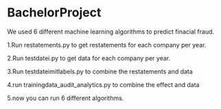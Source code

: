 # BachelorProject

We used 6 different machine learning algorithms to predict finacial fraud.

1.Run restatements.py to get restatements for each company per year.

2.Run testdatei.py to get data for each company per year.

3.Run testdateimitlabels.py to combine the restatements and data

4.run trainingdata_audit_analytics.py to combine the effect and data

5.now you can run 6 different algorithms.
